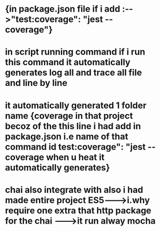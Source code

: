 # {in package.json file if i add :-->"test:coverage": "jest --coverage"}
# in script  running command if i run this command it automatically generates log all and trace all file and line by line
# it automatically generated 1 folder name {coverage in that project becoz of the this line i had add in package.json i.e name of that command id test:coverage": "jest --coverage  when u heat it automatically generates}



# chai also integrate with also i had made entire project ES5--->i.why require one extra that http package for the chai --->it run alway mocha 